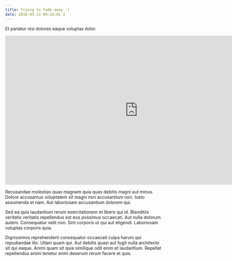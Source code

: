 ```yaml
---
title: Trying to fade away :(
date: 2018-03-13 09:16:01 Z
---
```


Et pariatur nisi dolores eaque voluptas dolor.

<iframe width="854" height="480" src="https://www.youtube.com/embed/bM7SZ5SBzyY" frameborder="0" allow="autoplay; encrypted-media" allowfullscreen></iframe>
 
<!--more-->

Recusandae molestias quas magnam quia quas debitis magni aut minus. Dolore accusamus voluptatem sit magni non accusantium non. Iusto assumenda et nam. Aut laboriosam accusantium dolorem qui.

Sed ea quis laudantium rerum exercitationem et libero qui id. Blanditiis veritatis veritatis repellendus est eos possimus occaecati. Aut nulla dolorum autem. Consequatur velit non. Sint corporis ut qui aut eligendi. Laboriosam voluptas corporis quia.

Dignissimos reprehenderit consequatur occaecati culpa harum qui repudiandae illo. Ullam quam qui. Aut debitis quasi aut fugit nulla architecto sit qui eaque. Animi quam sit quia similique odit enim et laudantium. Repellat repellendus animi tenetur enim deserunt rerum facere et quis.
